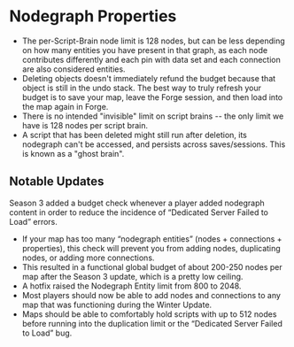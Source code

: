 # Nodegraph Properties

* The per-Script-Brain node limit is 128 nodes, but can be less depending on how many entities you have present in that graph, as each node contributes differently and each pin with data set and each connection are also considered entities.
* Deleting objects doesn't immediately refund the budget because that object is still in the undo stack. The best way to truly refresh your budget is to save your map, leave the Forge session, and then load into the map again in Forge.
* There is no intended "invisible" limit on script brains -- the only limit we have is 128 nodes per script brain.
* A script that has been deleted might still run after deletion, its nodegraph can't be accessed, and persists across saves/sessions. This is known as a "ghost brain".

## Notable Updates

Season 3 added a budget check whenever a player added nodegraph content in order to reduce the incidence of “Dedicated Server Failed to Load” errors.

* If your map has too many “nodegraph entities” (nodes + connections + properties), this check will prevent you from adding nodes, duplicating nodes, or adding more connections.
* This resulted in a functional global budget of about 200-250 nodes per map after the Season 3 update, which is a pretty low ceiling.
* A hotfix raised the Nodegraph Entity limit from 800 to 2048.
* Most players should now be able to add nodes and connections to any map that was functioning during the Winter Update.
* Maps should be able to comfortably hold scripts with up to 512 nodes before running into the duplication limit or the “Dedicated Server Failed to Load” bug.
